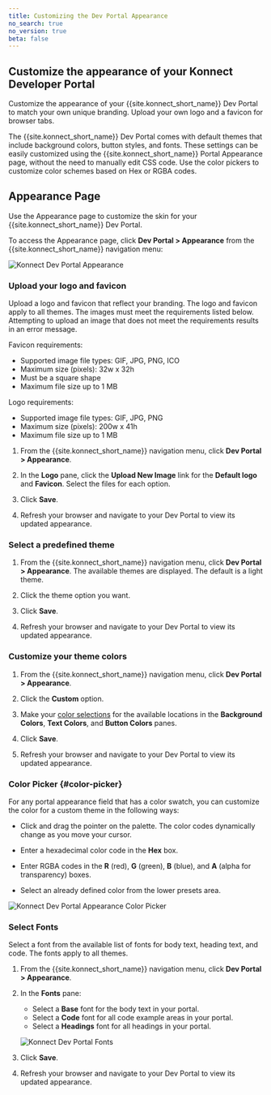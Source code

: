 ```yaml
---
title: Customizing the Dev Portal Appearance
no_search: true
no_version: true
beta: false
---
```


## Customize the appearance of your Konnect Developer Portal

Customize the appearance of your {{site.konnect_short_name}} Dev Portal to match
your own unique branding. Upload your own logo and a favicon for browser tabs.

The {{site.konnect_short_name}} Dev Portal comes with default themes that include
background colors, button styles, and fonts. These settings can be easily customized
using the {{site.konnect_short_name}} Portal Appearance page, without the need to
manually edit CSS code. Use the color pickers to customize color schemes based on
Hex or RGBA codes.

## Appearance Page

Use the Appearance page to customize the skin for your {{site.konnect_short_name}} Dev Portal.

To access the Appearance page, click **Dev Portal > Appearance** from the
{{site.konnect_short_name}} navigation menu:

![Konnect Dev Portal Appearance](/assets/images/docs/konnect/konnect-dev-portal-appearance.png)

<!--### Location Legend

The following graphic maps the UI locations for portal appearance fields.

Reviewers: To do. WIP. Logged DOCS-1532 -->

### Upload your logo and favicon

Upload a logo and favicon that reflect your branding. The logo and favicon
apply to all themes. The images must meet the requirements listed below. Attempting
to upload an image that does not meet the requirements results in an error message.

Favicon requirements:
- Supported image file types: GIF, JPG, PNG, ICO
- Maximum size (pixels): 32w x 32h
- Must be a square shape
- Maximum file size up to 1 MB

Logo requirements:
- Supported image file types: GIF, JPG, PNG
- Maximum size (pixels): 200w x 41h
- Maximum file size up to 1 MB

1. From the {{site.konnect_short_name}} navigation menu, click **Dev Portal > Appearance**.

2. In the **Logo** pane, click the **Upload New Image** link for the
   **Default logo** and **Favicon**. Select the files for each option.

3. Click **Save**.

4. Refresh your browser and navigate to your Dev Portal to view its updated appearance.

### Select a predefined theme

1. From the {{site.konnect_short_name}} navigation menu, click **Dev Portal > Appearance**.
   The available themes are displayed. The default is a light theme.

2. Click the theme option you want.

3. Click **Save**.

4. Refresh your browser and navigate to your Dev Portal to view its updated appearance.

### Customize your theme colors

1. From the {{site.konnect_short_name}} navigation menu, click **Dev Portal > Appearance**.

2. Click the **Custom** option.

3. Make your [color selections](#color-picker) for the available locations in the
   **Background Colors**, **Text Colors**, and **Button Colors** panes.

4. Click **Save**.

5. Refresh your browser and navigate to your Dev Portal to view its updated appearance.

### Color Picker {#color-picker}

For any portal appearance field that has a color swatch, you can customize the
color for a custom theme in the following ways:

* Click and drag the pointer on the palette. The color codes dynamically change as
  you move your cursor.

* Enter a hexadecimal color code in the **Hex** box.

* Enter RGBA codes in the **R** (red), **G** (green), **B** (blue), and **A**
  (alpha for transparency) boxes.

* Select an already defined color from the lower presets area.

![Konnect Dev Portal Appearance Color Picker](/assets/images/docs/konnect/konnect-portal-color-picker.png)

### Select Fonts

Select a font from the available list of fonts for body text, heading text, and code.
The fonts apply to all themes.

1. From the {{site.konnect_short_name}} navigation menu, click **Dev Portal > Appearance**.

2. In the **Fonts** pane:

   - Select a **Base** font for the body text in your portal.
   - Select a **Code** font for all code example areas in your portal.
   - Select a **Headings** font for all headings in your portal.

   ![Konnect Dev Portal Fonts](/assets/images/docs/konnect/konnect-portal-fonts.png)

4. Click **Save**.

5. Refresh your browser and navigate to your Dev Portal to view its updated appearance.
